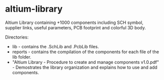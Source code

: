 # altium-library
 Altium Library containing +1000 components including SCH symbol, supplier links, useful parameters, PCB footprint and colorful 3D body.

Directories:
 * lib - contains the .SchLib and .PcbLib files.
 * reports - contains the compilation of the components for each file of the lib folder.
 * "Altium Library - Procedure to create and manage components v1.0.pdf" - Demostrates the library organization and explains how to use and add components.
